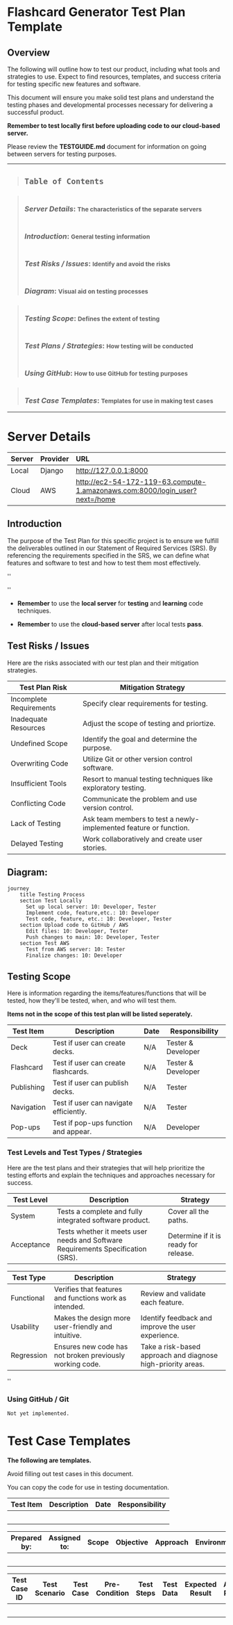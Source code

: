 # Flashcard Generator Test Plan Template

## Overview

The following will outline how to test our product, including what tools and strategies to use. Expect to find resources, templates, and success criteria for testing specific new features and software. 


This document will ensure you make solid test plans and understand the testing phases and developmental processes necessary for delivering a successful product.


**Remember to test locally first before uploading code to our cloud-based server.**

Please review the **TESTGUIDE.md** document for information on going between servers for testing purposes.

---

> ## **``Table of Contents``**

> ### <br>*Server Details*: <small>The characteristics of the separate servers</small>
> ### <br>*Introduction*: <small>General testing information</small>
> ### <br>*Test Risks / Issues*: <small>Identify and avoid the risks</small>
> ### <br>*Diagram*: <small>Visual aid on testing processes</small>


> ### <br>*Testing Scope*: <small>Defines the extent of testing</small>
> ### <br>*Test Plans / Strategies*: <small>How testing will be conducted</small>
> ### <br>*Using GitHub*: <small>How to use GitHub for testing purposes</small>

> ### <br>*Test Case Templates*: <small>Templates for use in making test cases</small>


---

# <a name="_x7m16otabon9"></a><a name="_64tqgr9am01"></a>**Server Details** 

|**Server**|**Provider**|**URL**|
| :- | :- | :- |
|Local|Django|http://127.0.0.1:8000|
|Cloud|AWS|http://ec2-54-172-119-63.compute-1.amazonaws.com:8000/login_user?next=/home|



## Introduction
The purpose of the Test Plan for this specific project is to ensure we fulfill the deliverables outlined in our Statement of Required Services (SRS). By referencing the requirements specified in the SRS, we can define what features and software to test and how to test them most effectively.

''

''

* **Remember** to use the **local server** for **testing** and **learning** code techniques.


* **Remember** to use the **cloud-based server** after local tests **pass**.

## Test Risks / Issues

Here are the risks associated with our test plan and their mitigation strategies.

| Test Plan Risk          | Mitigation Strategy                                               |
| ----------------------- | ----------------------------------------------------------------- |
| Incomplete Requirements | Specify clear requirements for testing.                           |
| Inadequate Resources    | Adjust the scope of testing and priortize.                        |
| Undefined Scope         | Identify the goal and determine the purpose.                      |
| Overwriting Code        | Utilize Git or other version control software.                    |
| Insufficient Tools      | Resort to manual testing techniques like exploratory testing.     |
| Conflicting Code        | Communicate the problem and use version control.                  |
| Lack of Testing         | Ask team members to test a newly-implemented feature or function. |
| Delayed Testing         | Work collaboratively and create user stories.                     |

## Diagram:
```mermaid
journey
    title Testing Process
    section Test Locally
      Set up local server: 10: Developer, Tester
      Implement code, feature,etc.: 10: Developer
      Test code, feature, etc.: 10: Developer, Tester
    section Upload code to GitHub / AWS
      Edit files: 10: Developer, Tester
      Push changes to main: 10: Developer, Tester
    section Test AWS
      Test from AWS server: 10: Tester
      Finalize changes: 10: Developer

```


## Testing Scope

Here is information regarding the items/features/functions that will be tested, how they'll be tested, when, and who will test them.

**Items not in the scope of this test plan will be listed seperately.**

| Test Item              | Description                            | Date | Responsibility       |
| ---------------------- | -------------------------------------- | ---- | -------------------- |
| Deck                   | Test if user can create decks.         | N/A  | Tester & Developer   |
| Flashcard              | Test if user can create flashcards.    | N/A  | Tester & Developer   |
| Publishing             | Test if user can publish decks.        | N/A  | Tester               |
| Navigation             | Test if user can navigate efficiently. | N/A  | Tester               |
| Pop-ups                | Test if pop-ups function and appear.   | N/A  | Developer            |


### Test Levels and Test Types / Strategies

Here are the test plans and their strategies that will help prioritize the testing efforts and explain the techniques and approaches necessary for success.

| Test Level | Description                                                                      | Strategy                                                 |
| ---------- | -------------------------------------------------------------------------------  | -------------------------------------------------------- |
| System     | Tests a complete and fully integrated software product.                          |  Cover all the paths.                                    | 
| Acceptance | Tests whether it meets user needs and Software Requirements Specification (SRS). |  Determine if it is ready for release.                   |


| Test Type  | Description                                              | Strategy                                                     |
| ---------- | -------------------------------------------------------- | ------------------------------------------------------------ |
| Functional | Verifies that features and functions work as intended.   | Review and validate each feature.                            |
| Usability  | Makes the design more user-friendly and intuitive.       | Identify feedback and improve the user experience.           |
| Regression | Ensures new code has not broken previously working code. | Take a risk-based approach and diagnose high-priority areas. |

''

### Using GitHub / Git

```Not yet implemented.```

# Test Case Templates

**The following are templates.** 

Avoid filling out test cases in this document.

You can copy the code for use in testing documentation. 



| Test Item | Description | Date | Responsibility |
| --------- | ----------- | ---- | -------------- |
|           |             |      |                |
|           |             |      |                |
|           |             |      |                |
|           |             |      |                |
|           |             |      |                |


| Prepared by: | Assigned to: | Scope | Objective | Approach | Environment |
| ------------ | ------------ | ----- | --------- | -------- | ----------- |
|              |              |       |           |          |             |
|              |              |       |           |          |             |
|              |              |       |           |          |             |
|              |              |       |           |          |             |
|              |              |       |           |          |             |

| Test Case ID | Test Scenario | Test Case | Pre-Condition | Test Steps | Test Data | Expected Result | Actual Result | Status (Pass/Fail) |
| ------------ | ------------- | --------- | ------------- | ---------- | --------- | --------------- | ------------- | ------------------ |
|              |               |           |               |            |           |                 |               |                    |
|              |               |           |               |            |           |                 |               |                    |
|              |               |           |               |            |           |                 |               |                    |
|              |               |           |               |            |           |                 |               |                    |
|              |               |           |               |            |           |                 |               |                    |
